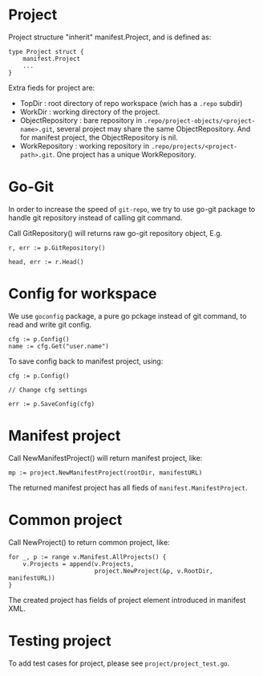 # Project

Project structure "inherit" manifest.Project, and is defined as:

    type Project struct {
        manifest.Project
        ...
    }

Extra fieds for project are:

* TopDir           : root directory of repo workspace (wich has a `.repo` subdir)
* WorkDir          : working directory of the project.
* ObjectRepository : bare repository in `.repo/project-objects/<project-name>.git`, several project may share the same ObjectRepository.  And for manifest project, the ObjectRepository is nil.
* WorkRepository   : working repository in `.repo/projects/<project-path>.git`. One project has a unique WorkRepository.


# Go-Git

In order to increase the speed of `git-repo`, we try to use go-git package to
handle git repository instead of calling git command.

Call GitRepository() will returns raw go-git repository object, E.g.

    r, err := p.GitRepository()

    head, err := r.Head()


# Config for workspace

We use `goconfig` package, a pure go pckage instead of git command, to read
and write git config.

    cfg := p.Config()
    name := cfg.Get("user.name")

To save config back to manifest project, using:

    cfg := p.Config()

    // Change cfg settings

    err := p.SaveConfig(cfg)


# Manifest project

Call NewManifestProject() will return manifest project, like:

    mp := project.NewManifestProject(rootDir, manifestURL)

The returned manifest project has all fieds of `manifest.ManifestProject`.


# Common project

Call NewProject() to return common project, like:

    for _, p := range v.Manifest.AllProjects() {
        v.Projects = append(v.Projects,
                            project.NewProject(&p, v.RootDir, manifestURL))
    }

The created project has fields of project element introduced in manifest XML.


# Testing project

To add test cases for project, please see `project/project_test.go`.
